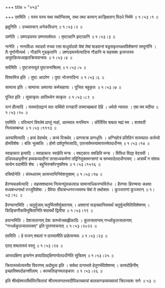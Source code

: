+++
title = "०५३"

+++
एवमिति । यस्य यस्य यथा यथोप्सितम्, तथा तथा कामान् काङ्क्षितान् विदधे निर्ममे  ॥  १।५३।१ ॥   

  

इक्षूनिति । उच्चावचान् अनेकविधान्  ॥  १।५३।२ ॥   

  

उष्णेति । उष्णाढ्यस्य उष्णस्पर्शवतः । मृष्टान्नानि इष्टान्नानि  ॥  १।५३।३ ॥   

  

नानेति । नानाविधाः स्वादवो रुच्या रसा माधुर्यादयो येषां तेषां षाडवानां षड्रसकृतभक्ष्यविशेषाणां सम्पूर्णानि । तैः पूर्णानीत्यर्थ । गौडानि गुडकृतानि । उष्णाढ्यस्येत्यादिना गौडानि च सहस्रशः इत्यन्तस्य अभूवन्नित्यध्याहृतक्रिययान्वयः  ॥  १।५३।४ ॥   

  

सर्वमिति । पुष्टजनायुतं पुष्टजनाश्रितम्  ॥  १।५३।५ ॥   

  

विश्वामित्र इति । तुष्टः आदरेण । पुष्टः भोजनादिना  ॥  १।५३।६ ॥   

  

सामात्य इति । सामात्यः अमात्याः कर्मसहायाः । पूजितः बहूकृतः  ॥  १।५३।७ ॥   

  

पूजित इति । सुसत्कृतः आतिथ्येन सत्कृतः  ॥  १।५३।८९ ॥   

  

रत्नं हीत्यादि । यस्मादेतद्रत्नं यतः पार्थिवो रत्नहारी तस्माच्छबलां देहि । धर्मतो न्यायतः । एषा मम मदीया  ॥  १।५३।१० ॥   

  

एवमिति । परित्यागं विश्लेषं प्राप्तुं नार्हा, आत्मवतः मनस्विनः । कीर्तिरिव शबला मह्यं मम । शाश्वती नित्यसम्बन्धा  ॥  १।५३।१११३ ॥   

  

अस्यामित्यादि । हव्यं देवार्थम् । कव्यं पित्रर्थम् । प्राणयात्रा प्राणधृतिः । अग्निहोत्रं प्रतिदिनं सायम्प्रातः कर्तव्यो होमविशेषः । बलिः भूतबलिः । होमो दर्शपूर्णमासादिः, एतत्सर्वमस्यामायत्तमेतदधीनम्  ॥  १।५३।१४ ॥   

  

स्वाहाकार इत्यादि । स्वाहाकारः स्वाहेति मन्त्रः । वषट्कारः वषडिति मन्त्रः । विविधा विद्या वेदत्रयी । दधिपयःप्रभृतीनां हव्यकव्यादीनां तत्साध्यकर्मणां तद्विनियुक्तमन्त्राणां च सम्भवादेतदधीनत्वम् । अत्रार्थे न संशयः सत्येन वदामीति शेषः । बहुभिरुक्तैरनुक्तैश्च  ॥  १।५३।१५१६ ॥   

  

वसिष्ठेनेति । संरब्धतरम् अत्यन्ताभिनिवेशयुक्तम्  ॥  १।५३।१७ ॥   

  

हैरण्यकक्ष्येत्यादि । सहस्रशब्दस्य नित्यनपुंसकत्वान्न सामानाधिकरण्यविरोधः । हैरण्याः हिरण्मयाः कक्ष्याः मध्यबन्धनार्था रज्जुविशेषाः । ग्रैवेयाः ग्रीवाबन्धनरज्जवश्च येषां ते तथोक्ताः । कुञ्जराणां कुञ्जरान्  ॥  १।५३।१८ ॥   

  

हैरण्यानामिति । चतुर्युजाम् चतुर्भिरश्वैर्युक्तानाम् । अश्वानां सङ्ख्यानियमार्थं चतुर्युजामितिविशेषणम् । किङ्किणीकविभूषितानिति षष्ठ्यर्थे द्वितीया  ॥  १।५३।१९ ॥   

  

हयानामिति । देशजातानाम् देशः काम्भोजबाह्लीकादिः । कुलजातानाम् गन्धर्वकुलजातानाम् "गन्धर्वकुलजातस्त्वम्" इति पुराणवचनात्  ॥  १।५३।२०२२ ॥   

  

एवमिति । हे राजन् शबलां न दास्यामीति प्राहेत्यन्वयः  ॥  १।५३।२३ ॥   

  

एतत् शबलारूपं वस्तु  ॥  १।५३।२४ ॥   

  

आप्तदक्षिणा इत्यनेन हव्यादिवद्दक्षिणाप्येतदधीनेति सूचितम्  ॥  १।५३।२५ ॥   

  

क्रियास्तथेत्यस्यैव विवरणम् अदोमूला इति । सर्वथा दानाभावे हेतुगर्भविशेषणम् । कामदोहिनीम् इच्छाविषयदोहनशीलाम् । काव्यलिङ्गमलङ्कारः  ॥  १।५३।२६ ॥   

  

इति श्रीमहेश्वरतीर्थविरचितायां श्रीरामायणतत्त्वदीपिकाख्यायां बालकाण्डव्याख्यायां त्रिपञ्चाशः सर्गः  ॥  ५३  ॥   

  

  


